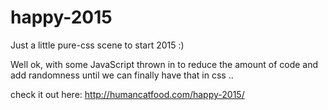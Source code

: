 # happy-2015
Just a little pure-css scene to start 2015 :)

Well ok, with some JavaScript thrown in to reduce the amount of code and add randomness until we can finally have that in css ..


check it out here: http://humancatfood.com/happy-2015/
